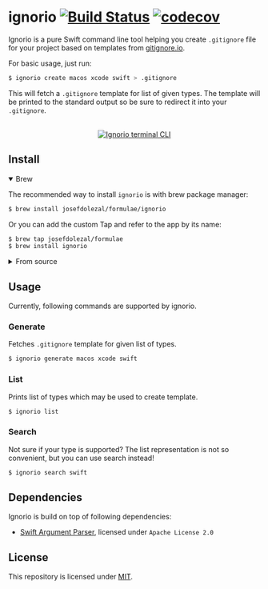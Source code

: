 # ignorio [![Build Status](https://travis-ci.com/josefdolezal/ignorio.svg?token=AxpSW7yys3aiQpPG9zMW&branch=master)](https://travis-ci.com/josefdolezal/ignorio) [![codecov](https://codecov.io/gh/josefdolezal/ignorio/branch/master/graph/badge.svg)](https://codecov.io/gh/josefdolezal/ignorio)

Ignorio is a pure Swift command line tool helping you create `.gitignore` file for your project based on templates from [gitignore.io](https://gitignore.io).

For basic usage, just run:

```bash
$ ignorio create macos xcode swift > .gitignore
```

This will fetch a `.gitignore` template for list of given types. The template will be printed to the standard output so be sure to redirect it into your `.gitignore`.

<p align="center">
    <br />
	<a href="https://github.com/josefdolezal/ignorio/"><img src="assets/cli.gif" alt="Ignorio terminal CLI" /></a>
</p>

## Install

<details open>
<summary>Brew</summary>

The recommended way to install `ignorio` is with brew package manager:

```bash
$ brew install josefdolezal/formulae/ignorio
```

Or you can add the custom Tap and refer to the app by its name:

```bash
$ brew tap josefdolezal/formulae
$ brew install ignorio
```

</details>

<details>
<summary>From source</summary>

If you prefer to build the app from source manually, you can use `make`:

```bash
$ make
$ swift run ignorio <COMMAND>
```

</details>

## Usage

Currently, following commands are supported by ignorio.

### Generate

Fetches `.gitignore` template for given list of types.

```bash
$ ignorio generate macos xcode swift
```

### List

Prints list of types which may be used to create template.

```bash
$ ignorio list
```

### Search

Not sure if your type is supported? The list representation is not so convenient, but you can use search instead!

```bash
$ ignorio search swift
```

## Dependencies

Ignorio is build on top of following dependencies:

- [Swift Argument Parser](https://github.com/apple/swift-argument-parser), licensed under `Apache License 2.0`

## License

This repository is licensed under [MIT](LICENSE).
